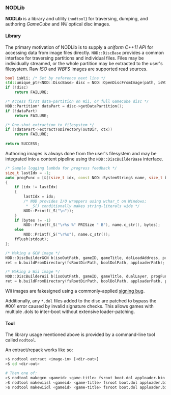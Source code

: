 ### NODLib

**NODLib** is a library and utility (`nodtool`) for traversing, dumping, and authoring 
*GameCube* and *Wii* optical disc images.

#### Library

The primary motivation of NODLib is to supply a *uniform C++11 API* for accessing data
from image files directly. `NOD::DiscBase` provides a common interface for traversing partitions
and individual files. Files may be individually streamed, or the whole partition may be extracted
to the user's filesystem. Raw *ISO* and *WBFS* images are supported read sources. 

```cpp
bool isWii; /* Set by reference next line */
std::unique_ptr<NOD::DiscBase> disc = NOD::OpenDiscFromImage(path, isWii);
if (!disc)
	return FAILURE;

/* Access first data-partition on Wii, or full GameCube disc */
NOD::Partition* dataPart = disc->getDataPartition();
if (!dataPart)
	return FAILURE;

/* One-shot extraction to filesystem */
if (!dataPart->extractToDirectory(outDir, ctx))
	return FAILURE;
	
return SUCCESS;
```

Authoring images is always done from the user's filesystem and may be integrated into
a content pipeline using the `NOD::DiscBuilderBase` interface.

```cpp
/* Sample logging lambda for progress feedback */
size_t lastIdx = -1;
auto progFunc = [&](size_t idx, const NOD::SystemString& name, size_t bytes)
{
	if (idx != lastIdx)
	{
		lastIdx = idx;
		/* NOD provides I/O wrappers using wchar_t on Windows; 
		 * _S() conditionally makes string-literals wide */
		NOD::Printf(_S("\n")); 
	}
	if (bytes != -1)
		NOD::Printf(_S("\r%s %" PRISize " B"), name.c_str(), bytes);
	else
		NOD::Printf(_S("\r%s"), name.c_str());
	fflush(stdout);
};

/* Making a GCN image */
NOD::DiscBuilderGCN b(isoOutPath, gameID, gameTitle, dolLoadAddress, progFunc);
ret = b.buildFromDirectory(fsRootDirPath, boolDolPath, apploaderPath);

/* Making a Wii image */
NOD::DiscBuilderWii b(isoOutPath, gameID, gameTitle, dualLayer, progFunc);
ret = b.buildFromDirectory(fsRootDirPath, boolDolPath, apploaderPath, partitionHeadPath);
```

Wii images are fakesigned using a commonly-applied [signing bug](http://wiibrew.org/wiki/Signing_bug).

Additionally, any `*.dol` files added to the disc are patched to bypass the #001 error caused by invalid signature checks.
This allows games with multiple .dols to inter-boot without extensive loader-patching.

#### Tool

The library usage mentioned above is provided by a command-line tool called `nodtool`.

An extract/repack works like so:

```sh
>$ nodtool extract <image-in> [<dir-out>]
>$ cd <dir-out>

# Then one of:
>$ nodtool makegcn <gameid> <game-title> fsroot boot.dol apploader.bin [<image-out>]
>$ nodtool makewiisl <gameid> <game-title> fsroot boot.dol apploader.bin partition_head.bin [<image-out>]
>$ nodtool makewiidl <gameid> <game-title> fsroot boot.dol apploader.bin partition_head.bin [<image-out>]
```
